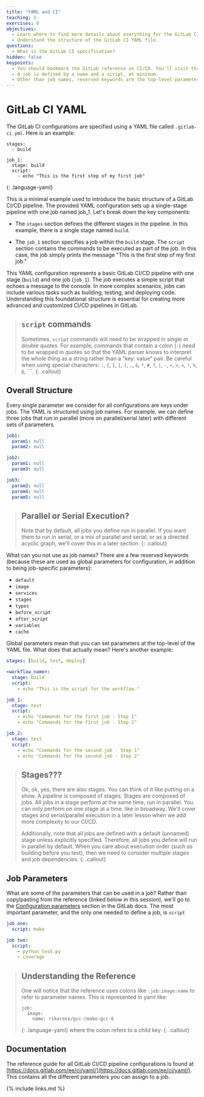 ```yaml
---
title: "YAML and CI"
teaching: 5
exercises: 0
objectives:
  - Learn where to find more details about everything for the GitLab CI.
  - Understand the structure of the GitLab CI YAML file.
questions:
  - What is the GitLab CI specification?
hidden: false
keypoints:
  - You should bookmark the GitLab reference on CI/CD. You'll visit that page often.
  - A job is defined by a name and a script, at minimum.
  - Other than job names, reserved keywords are the top-level parameters defined in a YAML file.
---
```

<!-- <iframe width="420" height="263" src="https://www.youtube.com/embed/1Kz3VrzYHb0?list=PLKZ9c4ONm-VmmTObyNWpz4hB3Hgx8ZWSb" frameborder="0" allow="accelerometer; autoplay; encrypted-media; gyroscope; picture-in-picture" allowfullscreen></iframe> -->
# GitLab CI YAML

The GitLab CI configurations are specified using a YAML file called `.gitlab-ci.yml`. Here is an example:

~~~
stages:
  - build

job_1:
  stage: build
  script:
    - echo "This is the first step of my first job"
~~~
{: .language-yaml}

This is a minimal example used to introduce the basic structure of a GitLab CI/CD pipeline. The provided YAML configuration sets up a single-stage pipeline with one job named job_1. Let's break down the key components:

 - The `stages` section defines the different stages in the pipeline. In this example, there is a single stage named `build`.

 - The `job_1` section specifies a job within the `build` stage. The `script` section contains the commands to be executed as part of the job. In this case, the job simply prints the message "This is the first step of my first job."

This YAML configuration represents a basic GitLab CI/CD pipeline with one stage (`build`) and one job (`job_1`). The job executes a simple script that echoes a message to the console. In more complex scenarios, jobs can include various tasks such as building, testing, and deploying code. Understanding this foundational structure is essential for creating more advanced and customized CI/CD pipelines in GitLab.


> ## `script` commands
>
> Sometimes, `script` commands will need to be wrapped in single or double quotes. For example, commands that contain a colon (`:`) need to be wrapped in quotes so that the YAML parser knows to interpret the whole thing as a string rather than a “key: value” pair. Be careful when using special characters: `:`, `{`, `}`, `[`, `]`, `,`, `&`, `*`, `#`, `?`, `|`, `-`, `<`, `>`, `=`, `!`, `%`, `@`, `\``.
{: .callout}


## Overall Structure

Every single parameter we consider for all configurations are keys under jobs. The YAML is structured using job names. For example, we can define three jobs that run in parallel (more on parallel/serial later) with different sets of parameters.

~~~yml
job1:
  param1: null
  param2: null

job2:
  param1: null
  param3: null

job3:
  param2: null
  param4: null
  param5: null
~~~


> ## Parallel or Serial Execution?
>
> Note that by default, all jobs you define run in parallel. If you want them to run in serial, or a mix of parallel and serial, or as a directed acyclic graph, we'll cover this in a later section.
{: .callout}

What can you not use as job names? There are a few reserved keywords (because these are used as global parameters for configuration, in addition to being job-specific parameters):

- `default`
- `image`
- `services`
- `stages`
- `types`
- `before_script`
- `after_script`
- `variables`
- `cache`

Global parameters mean that you can set parameters at the top-level of the YAML file. What does that actually mean? Here's another example:

~~~yml
stages: [build, test, deploy]

<workflow_name>:
  stage: build
  script:
    - echo "This is the script for the workflow."

job_1:
  stage: test
  script:
    - echo "Commands for the first job - Step 1"
    - echo "Commands for the first job - Step 2"

job_2:
  stage: test
  script:
    - echo "Commands for the second job - Step 1"
    - echo "Commands for the second job - Step 2"

~~~

> ## Stages???
>
> Ok, ok, yes, there are also stages. You can think of it like putting on a show. A pipeline is composed of stages. Stages are composed of jobs. All jobs in a stage perform at the same time, run in parallel. You can only perform on one stage at a time, like in broadway. We'll cover stages and serial/parallel execution in a later lesson when we add more complexity to our CI/CD.
>
> Additionally, note that all jobs are defined with a default (unnamed) stage unless explicitly specified. Therefore, all jobs you define will run in parallel by default. When you care about execution order (such as building before you test), then we need to consider multiple stages and job dependencies.
{: .callout}

## Job Parameters

What are some of the parameters that can be used in a job? Rather than copy/pasting from the reference (linked below in this session), we'll go to the [Configuration parameters](https://docs.gitlab.com/ee/ci/yaml/#configuration-parameters) section in the GitLab docs. The most important parameter, and the only one needed to define a job, is `script`

```yml
job one:
  script: make

job two:
  script:
    - python test.py
    - coverage
```

> ## Understanding the Reference
>
> One will notice that the reference uses colons like `:job:image:name` to refer to parameter names. This is represented in yaml like:
> ~~~
> job:
>   image:
>     name: rikorose/gcc-cmake:gcc-6
> ~~~
> {: .language-yaml}
> where the colon refers to a child key.
{: .callout}

## Documentation

The reference guide for all GitLab CI/CD pipeline configurations is found at [https://docs.gitlab.com/ee/ci/yaml/](https://docs.gitlab.com/ee/ci/yaml/). This contains all the different parameters you can assign to a job.


{% include links.md %}
